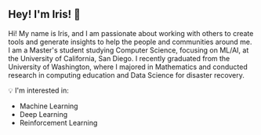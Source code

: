 ## Hey! I'm Iris! 👋

<!--
**iriszhou1/iriszhou1** is a ✨ _special_ ✨ repository because its `README.md` (this file) appears on your GitHub profile.

Here are some ideas to get you started:

- 🔭 I’m currently working on ...
- 🌱 I’m currently learning ...
- 👯 I’m looking to collaborate on ...
- 🤔 I’m looking for help with ...
- 💬 Ask me about ...
- 📫 How to reach me: ...
- 😄 Pronouns: ...
- ⚡ Fun fact: ...
-->

Hi! My name is Iris, and I am passionate about working with others to create tools and generate insights to help the people and communities around me. I am a Master's student studying Computer Science, focusing on ML/AI, at the University of California, San Diego. I recently graduated from the University of Washington, where I majored in Mathematics and conducted research in computing education and Data Science for disaster recovery.

💡 I'm interested in:
- Machine Learning
- Deep Learning
- Reinforcement Learning
